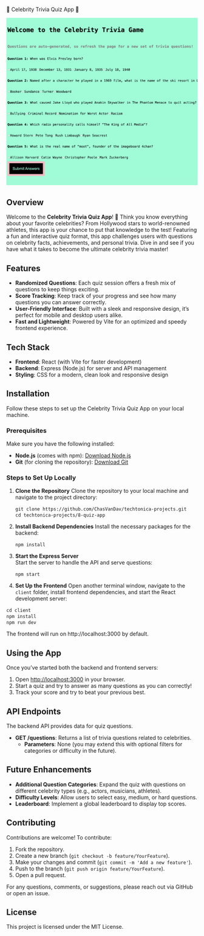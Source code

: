  🌟 Celebrity Trivia Quiz App 🌟

![Celebrity Trivia Screenshot](quiz-screenshot.png)

## Overview
Welcome to the **Celebrity Trivia Quiz App**! 🌟 Think you know everything about your favorite celebrities? From Hollywood stars to world-renowned athletes, this app is your chance to put that knowledge to the test! Featuring a fun and interactive quiz format, this app challenges users with questions on celebrity facts, achievements, and personal trivia. Dive in and see if you have what it takes to become the ultimate celebrity trivia master!

## Features
- **Randomized Questions**: Each quiz session offers a fresh mix of questions to keep things exciting.
- **Score Tracking**: Keep track of your progress and see how many questions you can answer correctly.
- **User-Friendly Interface**: Built with a sleek and responsive design, it’s perfect for mobile and desktop users alike.
- **Fast and Lightweight**: Powered by Vite for an optimized and speedy frontend experience.

## Tech Stack
- **Frontend**: React (with Vite for faster development)
- **Backend**: Express (Node.js) for server and API management
- **Styling**: CSS for a modern, clean look and responsive design

## Installation

Follow these steps to set up the Celebrity Trivia Quiz App on your local machine.

### Prerequisites
Make sure you have the following installed:
- **Node.js** (comes with npm): [Download Node.js](https://nodejs.org/)
- **Git** (for cloning the repository): [Download Git](https://git-scm.com/)

### Steps to Set Up Locally

1. **Clone the Repository**
   Clone the repository to your local machine and navigate to the project directory:
   ```
   git clone https://github.com/ChasVanDav/techtonica-projects.git
   cd techtonica-projects/8-quiz-app

2. **Install Backend Dependencies**
   Install the necessary packages for the backend:
   ```
   npm install

3. **Start the Express Server**  
   Start the server to handle the API and serve questions:  
   ```
   npm start

4. **Set Up the Frontend**
Open another terminal window, navigate to the `client` folder, install frontend dependencies, and start the React development server:

```
cd client
npm install
npm run dev
```

The frontend will run on http://localhost:3000 by default.

## Using the App
Once you’ve started both the backend and frontend servers:
1. Open [http://localhost:3000](http://localhost:3000) in your browser.
2. Start a quiz and try to answer as many questions as you can correctly!
3. Track your score and try to beat your previous best.

## API Endpoints
The backend API provides data for quiz questions.
- **GET /questions**: Returns a list of trivia questions related to celebrities.
  - **Parameters**: None (you may extend this with optional filters for categories or difficulty in the future).

## Future Enhancements
- **Additional Question Categories**: Expand the quiz with questions on different celebrity types (e.g., actors, musicians, athletes).
- **Difficulty Levels**: Allow users to select easy, medium, or hard questions.
- **Leaderboard**: Implement a global leaderboard to display top scores.

## Contributing
Contributions are welcome! To contribute:
1. Fork the repository.
2. Create a new branch (`git checkout -b feature/YourFeature`).
3. Make your changes and commit (`git commit -m 'Add a new feature'`).
4. Push to the branch (`git push origin feature/YourFeature`).
5. Open a pull request.

For any questions, comments, or suggestions, please reach out via GitHub or open an issue.

## License
This project is licensed under the MIT License.



